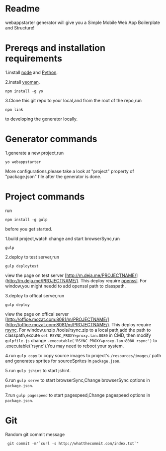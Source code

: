 Readme
=================
webappstarter generator will give you a Simple Mobile Web App Boilerplate and Structure!

Prereqs and installation requirements
=====================================
1.install [node](https://nodejs.org/) and [Python](https://www.python.org/).

2.install [yeoman](http://yeoman.io/).
```shell
npm install -g yo
```
3.Clone this git repo to your local,and from the root of the repo,run
```shell
npm link
```
to developing the generator locally.

Generator commands
==================
1.generate a new project,run

```shell
yo webappstarter
```
More configurations,please take a look at "project" property of "package.json" file after the generator is done.

Project commands
=================
run
```shell
npm install -g gulp
```
before you get started.

1.build project,watch change and start browserSync,run

```shell
gulp
```
2.deploy to test server,run

```shell
gulp deploytest
```
view the page on test server [http://m.deja.me/PROJECTNAME/](http://m.deja.me/PROJECTNAME/).
This deploy require [openssl](https://www.openssl.org/).
For window,you might needd to add openssl path to classpath.


3.deploy to offical server,run

```shell
gulp deploy
```
view the page on offical server [http://office.mozat.com:8081/m/PROJECTNAME/](http://office.mozat.com:8081/m/PROJECTNAME/).
This deploy require [rsync](https://rsync.samba.org/).
For window,unzip  /tools/rsync.zip to a local path,add the path to classpath,excute `set RSYNC_PROXY=proxy.lan:8080` in CMD, then modify `gulpfile.js` change `.executable('RSYNC_PROXY=proxy.lan:8080 rsync')` to .executable('rsync').You may need to reboot your system.

4.run `gulp copy` to copy source images to project's `/resources/images/` path and generates sprites for sourceSprites in `package.json`.

5.run `gulp jshint` to start jshint.

6.run `gulp serve` to start browserSync,Change browserSync options in `package.json`.

7.run `gulp pagespeed` to start pagespeed,Change pagespeed options in `package.json`.

Git
==========
Random git commit message

```shell
 git commit -m"`curl -s http://whatthecommit.com/index.txt`"

 ```
